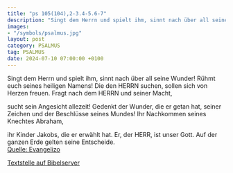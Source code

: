 ```yaml
---
title: "ps 105(104),2-3.4-5.6-7"
description: "Singt dem Herrn und spielt ihm, sinnt nach über all seine Wunder! Rühmt euch seines heiligen Namens!  Die den HERRN suchen, sollen sich von Herzen freuen. Fragt nach dem HERRN und seiner Macht,   sucht sein Angesicht allezeit! Gedenkt der Wunder, die er getan hat,  seiner Zeic...."
images:
- "/symbols/psalmus.jpg"
layout: post
category: PSALMUS
tag: PSALMUS
date: 2024-07-10 07:00:00 +0100
---
```

Singt dem Herrn und spielt ihm, sinnt nach über all seine Wunder!
Rühmt euch seines heiligen Namens! 
Die den HERRN suchen, sollen sich von Herzen freuen.
Fragt nach dem HERRN und seiner Macht, 

sucht sein Angesicht allezeit!
Gedenkt der Wunder, die er getan hat, 
seiner Zeichen und der Beschlüsse seines Mundes!
Ihr Nachkommen seines Knechtes Abraham, 

ihr Kinder Jakobs, die er erwählt hat.<!--more-->
Er, der HERR, ist unser Gott. 
Auf der ganzen Erde gelten seine Entscheide.<br>
[Quelle: Evangelizo](https://evangeliumtagfuertag.org/DE/gospel)

[Textstelle auf Bibelserver](https://www.bibleserver.com/EU/ps105(104),2-3.4-5.6-7)
